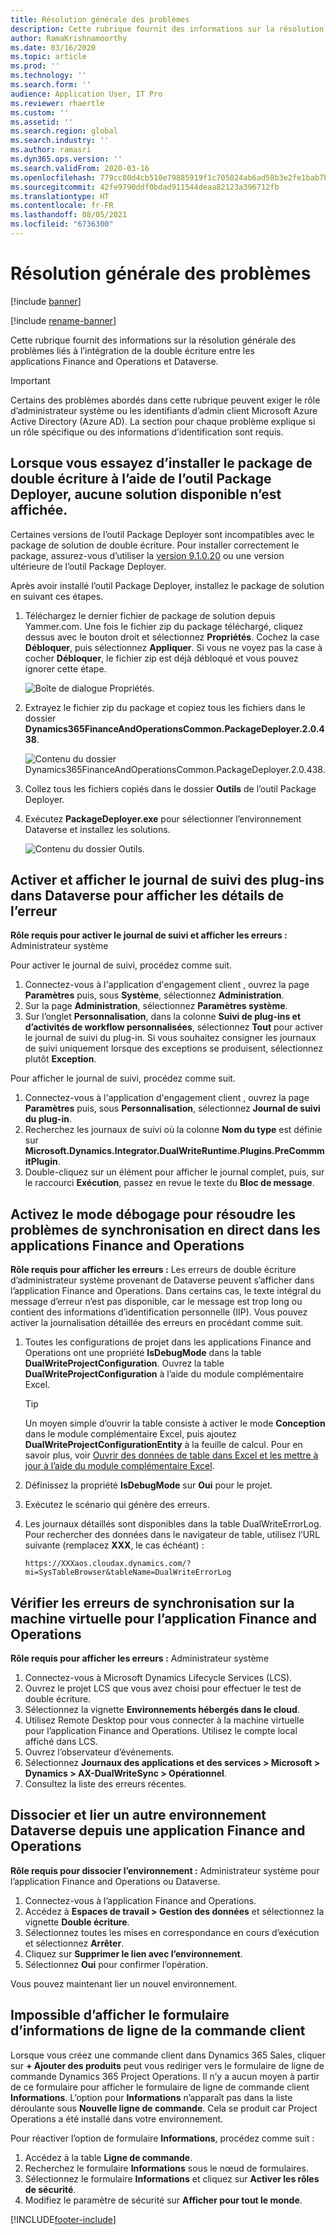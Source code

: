 ```yaml
---
title: Résolution générale des problèmes
description: Cette rubrique fournit des informations sur la résolution générale des problèmes liés à l’intégration de la double écriture entre les applications Finance and Operations et Dataverse.
author: RamaKrishnamoorthy
ms.date: 03/16/2020
ms.topic: article
ms.prod: ''
ms.technology: ''
ms.search.form: ''
audience: Application User, IT Pro
ms.reviewer: rhaertle
ms.custom: ''
ms.assetid: ''
ms.search.region: global
ms.search.industry: ''
ms.author: ramasri
ms.dyn365.ops.version: ''
ms.search.validFrom: 2020-03-16
ms.openlocfilehash: 779cc80d4cb510e79885919f1c705824ab6ad58b3e2fe1bab7bbec0511d08951
ms.sourcegitcommit: 42fe9790ddf0bdad911544deaa82123a396712fb
ms.translationtype: HT
ms.contentlocale: fr-FR
ms.lasthandoff: 08/05/2021
ms.locfileid: "6736300"
---
```

# <a name="general-troubleshooting"></a>Résolution générale des problèmes

[!include [banner](../../includes/banner.md)]

[!include [rename-banner](~/includes/cc-data-platform-banner.md)]



Cette rubrique fournit des informations sur la résolution générale des problèmes liés à l’intégration de la double écriture entre les applications Finance and Operations et Dataverse.

> [!IMPORTANT]
> Certains des problèmes abordés dans cette rubrique peuvent exiger le rôle d’administrateur système ou les identifiants d’admin client Microsoft Azure Active Directory (Azure AD). La section pour chaque problème explique si un rôle spécifique ou des informations d’identification sont requis.

## <a name="when-you-try-to-install-the-dual-write-package-by-using-the-package-deployer-tool-no-available-solutions-are-shown"></a>Lorsque vous essayez d’installer le package de double écriture à l’aide de l’outil Package Deployer, aucune solution disponible n’est affichée.

Certaines versions de l’outil Package Deployer sont incompatibles avec le package de solution de double écriture. Pour installer correctement le package, assurez-vous d’utiliser la [version 9.1.0.20](https://www.nuget.org/packages/Microsoft.CrmSdk.XrmTooling.PackageDeployment.Wpf/9.1.0.20) ou une version ultérieure de l’outil Package Deployer.

Après avoir installé l’outil Package Deployer, installez le package de solution en suivant ces étapes.

1. Téléchargez le dernier fichier de package de solution depuis Yammer.com. Une fois le fichier zip du package téléchargé, cliquez dessus avec le bouton droit et sélectionnez **Propriétés**. Cochez la case **Débloquer**, puis sélectionnez **Appliquer**. Si vous ne voyez pas la case à cocher **Débloquer**, le fichier zip est déjà débloqué et vous pouvez ignorer cette étape.

    ![Boîte de dialogue Propriétés.](media/unblock_option.png)

2. Extrayez le fichier zip du package et copiez tous les fichiers dans le dossier **Dynamics365FinanceAndOperationsCommon.PackageDeployer.2.0.438**.

    ![Contenu du dossier Dynamics365FinanceAndOperationsCommon.PackageDeployer.2.0.438.](media/extract_package.png)

3. Collez tous les fichiers copiés dans le dossier **Outils** de l’outil Package Deployer. 
4. Exécutez **PackageDeployer.exe** pour sélectionner l’environnement Dataverse et installez les solutions.

    ![Contenu du dossier Outils.](media/paste_copied_files.png)

## <a name="enable-and-view-the-plug-in-trace-log-in-dataverse-to-view-error-details"></a><a id="enable-view-trace"></a>Activer et afficher le journal de suivi des plug-ins dans Dataverse pour afficher les détails de l’erreur

**Rôle requis pour activer le journal de suivi et afficher les erreurs :** Administrateur système

Pour activer le journal de suivi, procédez comme suit.

1. Connectez-vous à l'application d'engagement client , ouvrez la page **Paramètres** puis, sous **Système**, sélectionnez **Administration**.
2. Sur la page **Administration**, sélectionnez **Paramètres système**.
3. Sur l’onglet **Personnalisation**, dans la colonne **Suivi de plug-ins et d’activités de workflow personnalisées**, sélectionnez **Tout** pour activer le journal de suivi du plug-in. Si vous souhaitez consigner les journaux de suivi uniquement lorsque des exceptions se produisent, sélectionnez plutôt **Exception**.


Pour afficher le journal de suivi, procédez comme suit.

1. Connectez-vous à l'application d'engagement client , ouvrez la page **Paramètres** puis, sous **Personnalisation**, sélectionnez **Journal de suivi du plug-in**.
2. Recherchez les journaux de suivi où la colonne **Nom du type** est définie sur **Microsoft.Dynamics.Integrator.DualWriteRuntime.Plugins.PreCommmitPlugin**.
3. Double-cliquez sur un élément pour afficher le journal complet, puis, sur le raccourci **Exécution**, passez en revue le texte du **Bloc de message**.

## <a name="enable-debug-mode-to-troubleshoot-live-synchronization-issues-in-finance-and-operations-apps"></a>Activez le mode débogage pour résoudre les problèmes de synchronisation en direct dans les applications Finance and Operations

**Rôle requis pour afficher les erreurs :** Les erreurs de double écriture d’administrateur système provenant de Dataverse peuvent s’afficher dans l’application Finance and Operations. Dans certains cas, le texte intégral du message d’erreur n’est pas disponible, car le message est trop long ou contient des informations d’identification personnelle (IIP). Vous pouvez activer la journalisation détaillée des erreurs en procédant comme suit.

1. Toutes les configurations de projet dans les applications Finance and Operations ont une propriété **IsDebugMode** dans la table **DualWriteProjectConfiguration**. Ouvrez la table **DualWriteProjectConfiguration** à l’aide du module complémentaire Excel.

    > [!TIP]
    > Un moyen simple d’ouvrir la table consiste à activer le mode **Conception** dans le module complémentaire Excel, puis ajoutez **DualWriteProjectConfigurationEntity** à la feuille de calcul. Pour en savoir plus, voir [Ouvrir des données de table dans Excel et les mettre à jour à l’aide du module complémentaire Excel](../../office-integration/use-excel-add-in.md).

2. Définissez la propriété **IsDebugMode** sur **Oui** pour le projet.
3. Exécutez le scénario qui génère des erreurs.
4. Les journaux détaillés sont disponibles dans la table DualWriteErrorLog. Pour rechercher des données dans le navigateur de table, utilisez l’URL suivante (remplacez **XXX**, le cas échéant) :

    `https://XXXaos.cloudax.dynamics.com/?mi=SysTableBrowser&tableName=DualWriteErrorLog`

## <a name="check-synchronization-errors-on-the-virtual-machine-for-the-finance-and-operations-app"></a>Vérifier les erreurs de synchronisation sur la machine virtuelle pour l’application Finance and Operations

**Rôle requis pour afficher les erreurs :** Administrateur système

1. Connectez-vous à Microsoft Dynamics Lifecycle Services (LCS).
2. Ouvrez le projet LCS que vous avez choisi pour effectuer le test de double écriture.
3. Sélectionnez la vignette **Environnements hébergés dans le cloud**.
4. Utilisez Remote Desktop pour vous connecter à la machine virtuelle pour l’application Finance and Operations. Utilisez le compte local affiché dans LCS.
5. Ouvrez l’observateur d’événements.
6. Sélectionnez **Journaux des applications et des services \> Microsoft \> Dynamics \> AX-DualWriteSync \> Opérationnel**.
7. Consultez la liste des erreurs récentes.

## <a name="unlink-and-link-another-dataverse-environment-from-a-finance-and-operations-app"></a>Dissocier et lier un autre environnement Dataverse depuis une application Finance and Operations

**Rôle requis pour dissocier l’environnement :** Administrateur système pour l’application Finance and Operations ou Dataverse.

1. Connectez-vous à l’application Finance and Operations.
2. Accédez à **Espaces de travail \> Gestion des données** et sélectionnez la vignette **Double écriture**.
3. Sélectionnez toutes les mises en correspondance en cours d’exécution et sélectionnez **Arrêter**.
4. Cliquez sur **Supprimer le lien avec l’environnement**.
5. Sélectionnez **Oui** pour confirmer l’opération.

Vous pouvez maintenant lier un nouvel environnement.

## <a name="unable-to-view-the-sales-order-line-information-form"></a>Impossible d’afficher le formulaire d’informations de ligne de la commande client 

Lorsque vous créez une commande client dans Dynamics 365 Sales, cliquer sur **+ Ajouter des produits** peut vous rediriger vers le formulaire de ligne de commande Dynamics 365 Project Operations. Il n’y a aucun moyen à partir de ce formulaire pour afficher le formulaire de ligne de commande client **Informations**. L’option pour **Informations** n’apparaît pas dans la liste déroulante sous **Nouvelle ligne de commande**. Cela se produit car Project Operations a été installé dans votre environnement.

Pour réactiver l’option de formulaire **Informations**, procédez comme suit :
1. Accédez à la table **Ligne de commande**.
2. Recherchez le formulaire **Informations** sous le nœud de formulaires. 
3. Sélectionnez le formulaire **Informations** et cliquez sur **Activer les rôles de sécurité**. 
4. Modifiez le paramètre de sécurité sur **Afficher pour tout le monde**.


[!INCLUDE[footer-include](../../../../includes/footer-banner.md)]